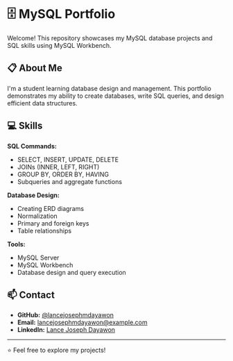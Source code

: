 # 🗄️ MySQL Portfolio

Welcome! This repository showcases my MySQL database projects and SQL skills using MySQL Workbench.

## 📋 About Me

I'm a student learning database design and management. This portfolio demonstrates my ability to create databases, write SQL queries, and design efficient data structures.

## 💻 Skills

**SQL Commands:**

- SELECT, INSERT, UPDATE, DELETE
- JOINs (INNER, LEFT, RIGHT)
- GROUP BY, ORDER BY, HAVING
- Subqueries and aggregate functions

**Database Design:**

- Creating ERD diagrams
- Normalization
- Primary and foreign keys
- Table relationships

**Tools:**

- MySQL Server
- MySQL Workbench
- Database design and query execution

## 📫 Contact

- **GitHub:** [@lancejosephmdayawon](https://github.com/lancejosephmdayawon)
- **Email:** lancejosephmdayawon@example.com
- **LinkedIn:** [Lance Joseph Dayawon](https://www.linkedin.com/in/lance-joseph-dayawon-933a93357/)

---

⭐ Feel free to explore my projects!
